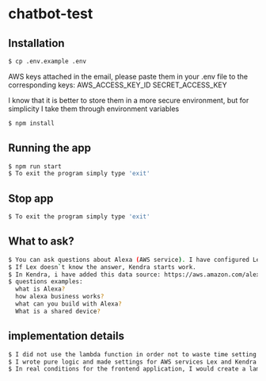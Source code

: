 # chatbot-test

## Installation

```bash
$ cp .env.example .env
```

AWS keys attached in the email, please paste them in your .env file to the corresponding keys:
AWS_ACCESS_KEY_ID
SECRET_ACCESS_KEY

I know that it is better to store them in a more secure environment, but for simplicity I take them through environment variables

```bash
$ npm install
```

## Running the app

```bash
$ npm run start
$ To exit the program simply type 'exit'
```

## Stop app

```bash
$ To exit the program simply type 'exit'
```

## What to ask?
```bash
$ You can ask questions about Alexa (AWS service). I have configured Lex to answer some questions about Alexa.
$ If Lex doesn`t know the answer, Kendra starts work.
$ In Kendra, i have added this data source: https://aws.amazon.com/alexaforbusiness/faqs/
$ questions examples: 
  what is Alexa? 
  how alexa business works? 
  what can you build with Alexa?
  What is a shared device?
```

## implementation details
```bash
$ I did not use the lambda function in order not to waste time setting up the serverless framework and its deployment settings.
$ I wrote pure logic and made settings for AWS services Lex and Kendra.
$ In real conditions for the frontend application, I would create a lambda function that processes input from the client and talk to Lex. Also would make a lambda function that is executed on 'Lex FallbackIntent fulfillment' and inside talks to Kendra. It will be better architecture.
```
